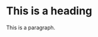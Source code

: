 <!DOCTYPE html>
<html>
<head>
<style>
{
background-color:red;
}
</style>
</head>
<body>

<h1>This is a heading</h1>
<p>This is a paragraph.</p>

</body>
</html>
